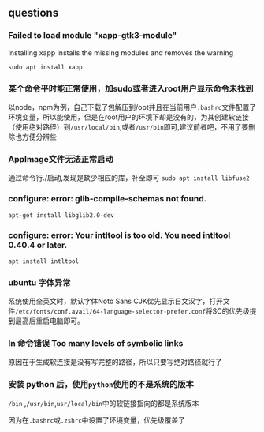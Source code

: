 ## questions
### Failed to load module "xapp-gtk3-module"
Installing xapp installs the missing modules and removes the warning

`sudo apt install xapp`

### 某个命令平时能正常使用，加sudo或者进入root用户显示命令未找到
以node，npm为例，自己下载了包解压到/opt并且在当前用户`.bashrc`文件配置了环境变量，所以能使用，但是在root用户的环境下却是没有的，为其创建软链接（使用绝对路径）到`/usr/local/bin`,或者`/usr/bin`即可,建议前者吧，不用了要删除也方便分辨些

### AppImage文件无法正常启动
通过命令行./启动,发现是缺少相应的库，补全即可
`sudo apt install libfuse2`

### configure: error: glib-compile-schemas not found.
`apt-get install libglib2.0-dev`

### configure: error: Your intltool is too old.  You need intltool 0.40.4 or later.
`apt install intltool`

### ubuntu 字体异常
系统使用全英文时，默认字体Noto Sans CJK优先显示日文汉字，打开文件`/etc/fonts/conf.avail/64-language-selector-prefer.conf`将SC的优先级提到最高后重启电脑即可。


### ln 命令错误 Too many levels of symbolic links
原因在于生成软连接是没有写完整的路径，所以只要写绝对路径就行了

### 安装 python 后，使用`python`使用的不是系统的版本
`/bin` ,`/usr/bin`,`usr/local/bin`中的软链接指向的都是系统版本

因为在`.bashrc`或`.zshrc`中设置了环境变量，优先级覆盖了
